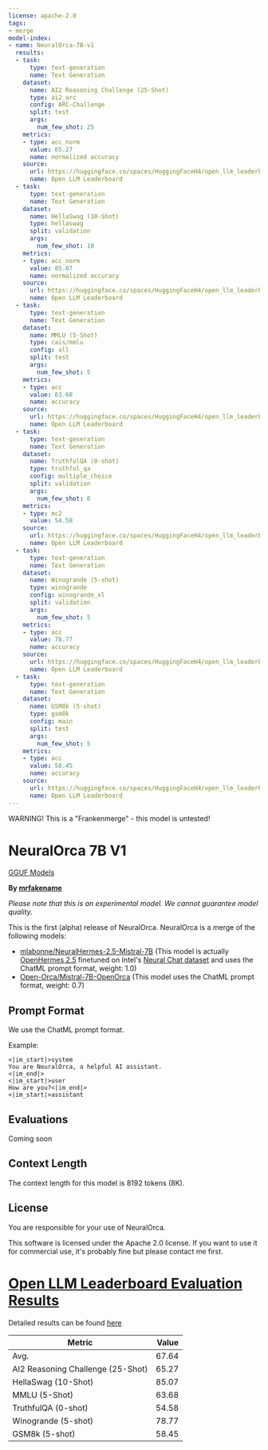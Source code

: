 ```yaml
---
license: apache-2.0
tags:
- merge
model-index:
- name: NeuralOrca-7B-v1
  results:
  - task:
      type: text-generation
      name: Text Generation
    dataset:
      name: AI2 Reasoning Challenge (25-Shot)
      type: ai2_arc
      config: ARC-Challenge
      split: test
      args:
        num_few_shot: 25
    metrics:
    - type: acc_norm
      value: 65.27
      name: normalized accuracy
    source:
      url: https://huggingface.co/spaces/HuggingFaceH4/open_llm_leaderboard?query=mrfakename/NeuralOrca-7B-v1
      name: Open LLM Leaderboard
  - task:
      type: text-generation
      name: Text Generation
    dataset:
      name: HellaSwag (10-Shot)
      type: hellaswag
      split: validation
      args:
        num_few_shot: 10
    metrics:
    - type: acc_norm
      value: 85.07
      name: normalized accuracy
    source:
      url: https://huggingface.co/spaces/HuggingFaceH4/open_llm_leaderboard?query=mrfakename/NeuralOrca-7B-v1
      name: Open LLM Leaderboard
  - task:
      type: text-generation
      name: Text Generation
    dataset:
      name: MMLU (5-Shot)
      type: cais/mmlu
      config: all
      split: test
      args:
        num_few_shot: 5
    metrics:
    - type: acc
      value: 63.68
      name: accuracy
    source:
      url: https://huggingface.co/spaces/HuggingFaceH4/open_llm_leaderboard?query=mrfakename/NeuralOrca-7B-v1
      name: Open LLM Leaderboard
  - task:
      type: text-generation
      name: Text Generation
    dataset:
      name: TruthfulQA (0-shot)
      type: truthful_qa
      config: multiple_choice
      split: validation
      args:
        num_few_shot: 0
    metrics:
    - type: mc2
      value: 54.58
    source:
      url: https://huggingface.co/spaces/HuggingFaceH4/open_llm_leaderboard?query=mrfakename/NeuralOrca-7B-v1
      name: Open LLM Leaderboard
  - task:
      type: text-generation
      name: Text Generation
    dataset:
      name: Winogrande (5-shot)
      type: winogrande
      config: winogrande_xl
      split: validation
      args:
        num_few_shot: 5
    metrics:
    - type: acc
      value: 78.77
      name: accuracy
    source:
      url: https://huggingface.co/spaces/HuggingFaceH4/open_llm_leaderboard?query=mrfakename/NeuralOrca-7B-v1
      name: Open LLM Leaderboard
  - task:
      type: text-generation
      name: Text Generation
    dataset:
      name: GSM8k (5-shot)
      type: gsm8k
      config: main
      split: test
      args:
        num_few_shot: 5
    metrics:
    - type: acc
      value: 58.45
      name: accuracy
    source:
      url: https://huggingface.co/spaces/HuggingFaceH4/open_llm_leaderboard?query=mrfakename/NeuralOrca-7B-v1
      name: Open LLM Leaderboard
---
```

WARNING! This is a "Frankenmerge" - this model is untested!

# NeuralOrca 7B V1

[GGUF Models](https://huggingface.co/TheBloke/NeuralOrca-7B-v1-GGUF)

**By [mrfakename](https://twitter.com/realmrfakename)**

*Please note that this is an experimental model. We cannot guarantee model quality.*

This is the first (alpha) release of NeuralOrca. NeuralOrca is a merge of the following models:

* [mlabonne/NeuralHermes-2.5-Mistral-7B](https://huggingface.co/mlabonne/NeuralHermes-2.5-Mistral-7B) (This model is actually [OpenHermes 2.5](https://huggingface.co/teknium/OpenHermes-2.5-Mistral-7B) finetuned on Intel's [Neural Chat dataset](https://huggingface.co/datasets/Intel/neural-chat-dataset-v2) and uses the ChatML prompt format, weight: 1.0)
* [Open-Orca/Mistral-7B-OpenOrca](https://huggingface.co/Open-Orca/Mistral-7B-OpenOrca) (This model uses the ChatML prompt format, weight: 0.7)

## Prompt Format

We use the ChatML prompt format.

Example:
```
<|im_start|>system
You are NeuralOrca, a helpful AI assistant.
<|im_end|>
<|im_start|>user
How are you?<|im_end|>
<|im_start|>assistant
```

## Evaluations

Coming soon

## Context Length

The context length for this model is 8192 tokens (8K).

## License

You are responsible for your use of NeuralOrca.

This software is licensed under the Apache 2.0 license. If you want to use it for commercial use, it's probably fine but please contact me first.
# [Open LLM Leaderboard Evaluation Results](https://huggingface.co/spaces/HuggingFaceH4/open_llm_leaderboard)
Detailed results can be found [here](https://huggingface.co/datasets/open-llm-leaderboard/details_mrfakename__NeuralOrca-7B-v1)

|             Metric              |Value|
|---------------------------------|----:|
|Avg.                             |67.64|
|AI2 Reasoning Challenge (25-Shot)|65.27|
|HellaSwag (10-Shot)              |85.07|
|MMLU (5-Shot)                    |63.68|
|TruthfulQA (0-shot)              |54.58|
|Winogrande (5-shot)              |78.77|
|GSM8k (5-shot)                   |58.45|

